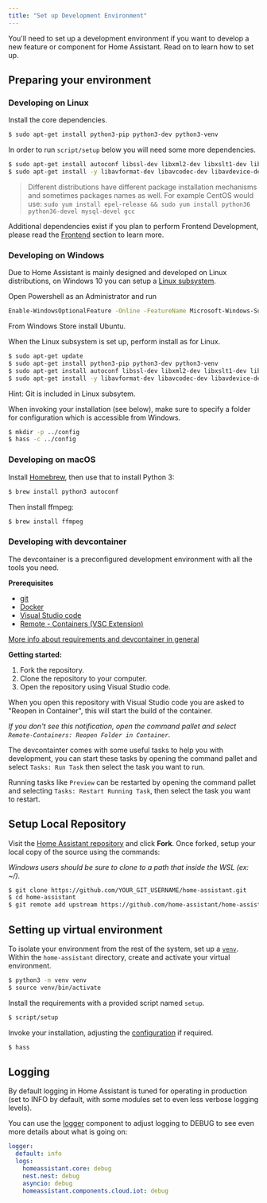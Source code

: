 ```yaml
---
title: "Set up Development Environment"
---
```


You'll need to set up a development environment if you want to develop a new feature or component for Home Assistant. Read on to learn how to set up.

## Preparing your environment

### Developing on Linux

Install the core dependencies.

```bash
$ sudo apt-get install python3-pip python3-dev python3-venv
```

In order to run `script/setup` below you will need some more dependencies.

```bash
$ sudo apt-get install autoconf libssl-dev libxml2-dev libxslt1-dev libjpeg-dev libffi-dev libudev-dev zlib1g-dev pkg-config
$ sudo apt-get install -y libavformat-dev libavcodec-dev libavdevice-dev libavutil-dev libswscale-dev libavresample-dev libavfilter-dev
```

> Different distributions have different package installation mechanisms and sometimes packages names as well. For example CentOS would use: `sudo yum install epel-release && sudo yum install python36 python36-devel mysql-devel gcc`

Additional dependencies exist if you plan to perform Frontend Development, please read the [Frontend](frontend_index.md) section to learn more.

### Developing on Windows

Due to Home Assistant is mainly designed and developed on Linux distributions, on Windows 10 you can setup a [Linux subsystem](https://docs.microsoft.com/windows/wsl/install-win10).

Open Powershell as an Administrator and run

```bash
Enable-WindowsOptionalFeature -Online -FeatureName Microsoft-Windows-Subsystem-Linux
```

From Windows Store install Ubuntu.

When the Linux subsystem is set up, perform install as for Linux.

```bash
$ sudo apt-get update
$ sudo apt-get install python3-pip python3-dev python3-venv
$ sudo apt-get install autoconf libssl-dev libxml2-dev libxslt1-dev libjpeg-dev libffi-dev libudev-dev zlib1g-dev
$ sudo apt-get install -y libavformat-dev libavcodec-dev libavdevice-dev libavutil-dev libswscale-dev libavresample-dev libavfilter-dev
```

Hint: Git is included in Linux subsytem.

When invoking your installation (see below), make sure to specify a folder for configuration which is accessible from Windows.

```bash
$ mkdir -p ../config
$ hass -c ../config
```

### Developing on macOS

Install [Homebrew](https://brew.sh/), then use that to install Python 3:

```bash
$ brew install python3 autoconf
```

Then install ffmpeg:

```bash
$ brew install ffmpeg
```

### Developing with devcontainer

The devcontainer is a preconfigured development environment with all the tools you need.

**Prerequisites**

- [git](https://git-scm.com/book/en/v2/Getting-Started-Installing-Git)
- [Docker](https://docs.docker.com/install/)
- [Visual Studio code](https://code.visualstudio.com/)
- [Remote - Containers (VSC Extension)](https://marketplace.visualstudio.com/items?itemName=ms-vscode-remote.remote-containers)

[More info about requirements and devcontainer in general](https://code.visualstudio.com/docs/remote/containers#_getting-started)

**Getting started:**

1. Fork the repository.
1. Clone the repository to your computer.
1. Open the repository using Visual Studio code.

When you open this repository with Visual Studio code you are asked to "Reopen in Container", this will start the build of the container.

_If you don't see this notification, open the command pallet and select `Remote-Containers: Reopen Folder in Container`._

The devcontainter comes with some useful tasks to help you with development, you can start these tasks by opening the command pallet and select `Tasks: Run Task` then select the task you want to run.

Running tasks like `Preview` can be restarted by opening the command pallet and selecting `Tasks: Restart Running Task`, then select the task you want to restart.

## Setup Local Repository

Visit the [Home Assistant repository](https://github.com/home-assistant/home-assistant) and click **Fork**.
Once forked, setup your local copy of the source using the commands:

_Windows users should be sure to clone to a path that inside the WSL (ex: ~/)._

```bash
$ git clone https://github.com/YOUR_GIT_USERNAME/home-assistant.git
$ cd home-assistant
$ git remote add upstream https://github.com/home-assistant/home-assistant.git
```

## Setting up virtual environment

To isolate your environment from the rest of the system, set up a [`venv`](https://docs.python.org/3/library/venv.html). Within the `home-assistant` directory, create and activate your virtual environment.

```bash
$ python3 -m venv venv
$ source venv/bin/activate
```

Install the requirements with a provided script named `setup`.

```bash
$ script/setup
```

Invoke your installation, adjusting the [configuration](https://www.home-assistant.io/docs/configuration/) if required. 

```bash
$ hass
```

## Logging

By default logging in Home Assistant is tuned for operating in production (set to INFO by default, with some modules set to even less verbose logging levels).

You can use the [logger](https://www.home-assistant.io/components/logger/) component to adjust logging to DEBUG to see even more details about what is going on:

```yaml
logger:
  default: info
  logs:
    homeassistant.core: debug
    nest.nest: debug
    asyncio: debug
    homeassistant.components.cloud.iot: debug
```
